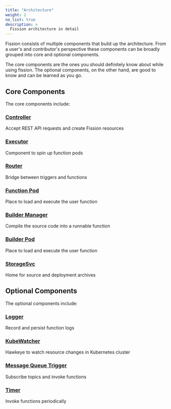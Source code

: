 ```yaml
---
title: "Architecture"
weight: 2
no_list: true
description: >
  Fission architecture in detail
---
```


Fission consists of multiple components that build up the architecture.
From a user's and contributor's perspective these components can be broadly grouped into core and optional components.

The core components are the ones you should definitely know about while using fission.
The optional components, on the other hand, are good to know and can be learned as you go.

## Core Components

The core components include:

### [Controller](controller)
Accept REST API requests and create Fission resources

### [Executor](executor)
Component to spin up function pods

### [Router](router)
Bridge between triggers and functions

### [Function Pod](function-pod)
Place to load and execute the user function

### [Builder Manager](buildermgr)
Compile the source code into a runnable function

### [Builder Pod](builder-pod)
Place to load and execute the user function

### [StorageSvc](storagesvc)
Home for source and deployment archives


## Optional Components

The optional components include:

### [Logger](logger)
Record and persist function logs

### [KubeWatcher](kubewatcher)
Hawkeye to watch resource changes in Kubernetes cluster

### [Message Queue Trigger](message-queue-trigger)
Subscribe topics and invoke functions

### [Timer](timer)
Invoke functions periodically
